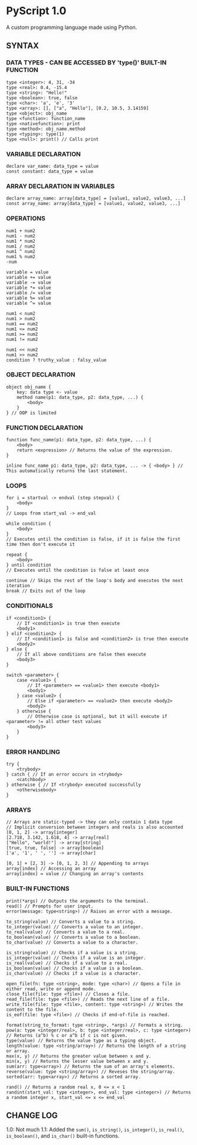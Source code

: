 # PyScript 1.0
A custom programming language made using Python.

## SYNTAX
### DATA TYPES - CAN BE ACCESSED BY 'type()' BUILT-IN FUNCTION
	type <integer>: 4, 31, -34
	type <real>: 0.4, -15.4
	type <string>: "Hello!"
	type <boolean>: true, false
	type <char>: 'a', 'e', '3'
	type <array>: [], ["a", "Hello"], [0.2, 10.5, 3.14159]
	type <object>: obj_name
	type <function>: function_name
	type <nativefunction>: print
	type <method>: obj_name.method
	type <typing>: type(1)
 	type <null>: print() // Calls print

### VARIABLE DECLARATION
	declare var_name: data_type = value
	const constant: data_type = value

### ARRAY DECLARATION IN VARIABLES
	declare array_name: array[data_type] = [value1, value2, value3, ...]
	const array_name: array[data_type] = [value1, value2, value3, ...]

### OPERATIONS
	num1 + num2
	num1 - num2
	num1 * num2
	num1 / num2
	num1 ^ num2
	num1 % num2
	-num

	variable = value
	variable += value
	variable -= value
	variable *= value
	variable /= value
	variable %= value
	variable ^= value

	num1 < num2
	num1 > num2
	num1 == num2
	num1 <= num2
	num1 >= num2
	num1 != num2

	num1 << num2
	num1 >> num2
	condition ? truthy_value : falsy_value

### OBJECT DECLARATION
	object obj_name {
		key: data type <- value
		method name(p1: data_type, p2: data_type, ...) {
			<body>
		}
	} // OOP is limited

### FUNCTION DECLARATION
	function func_name(p1: data_type, p2: data_type, ...) {
		<body>
		return <expression> // Returns the value of the expression.
	}

	inline func_name p1: data_type, p2: data_type, ... -> { <body> } // This automatically returns the last statement.

### LOOPS
	for i = startval -> endval (step stepval) {
		<body>
	}
	// Loops from start_val -> end_val

	while condition {
		<body>
	}
	// Executes until the condition is false, if it is false the first time then don't execute it

	repeat {
		<body>
	} until condition
	// Executes until the condition is false at least once

	continue // Skips the rest of the loop's body and executes the next iteration
	break // Exits out of the loop

### CONDITIONALS
	if <condition1> {
		// If <condition1> is true then execute
		<body1>
	} elif <condition2> {
		// If <condition1> is false and <condition2> is true then execute
		<body2>
	} else {
		// If all above conditions are false then execute
		<body3>
	}

	switch <parameter> {
		case <value1> {
			// If <parameter> == <value1> then execute <body1>
			<body1>
		} case <value2> {
			// Else if <parameter> == <value2> then execute <body2>
			<body2>
		} otherwise {
			// Otherwise case is optional, but it will execute if <parameter> != all other test values
			<body3>
		}
	}

### ERROR HANDLING
	try {
		<trybody>
	} catch { // If an error occurs in <trybody>
		<catchbody>
	} otherwise { // If <trybody> executed successfully
		<otherwisebody>
	}

### ARRAYS
	// Arrays are static-typed -> they can only contain 1 data type
	// Implicit conversion between integers and reals is also accounted
	[0, 1, 2] -> array[integer]
	[2.718, 3.142, 1.618, 4] -> array[real]
	["Hello", "world!"] -> array[string]
	[true, true, false] -> array[boolean]
	['a', '1', ' ', ''] -> array[char]

	[0, 1] + [2, 3] -> [0, 1, 2, 3] // Appending to arrays
	array[index] // Accessing an array
	array[index] = value // Changing an array's contents

### BUILT-IN FUNCTIONS
	print(*args) // Outputs the arguments to the terminal.
	read() // Prompts for user input.
	error(message: type<string>) // Raises an error with a message.

	to_string(value) // Converts a value to a string.
	to_integer(value) // Converts a value to an integer.
	to_real(value) // Converts a value to a real.
	to_boolean(value) // Converts a value to a boolean.
	to_char(value) // Converts a value to a character.

 	is_string(value) // Checks if a value is a string.
	is_integer(value) // Checks if a value is an integer.
	is_real(value) // Checks if a value to a real.
	is_boolean(value) // Checks if a value is a boolean.
	is_char(value) // Checks if a value is a character.

	open_file(fn: type <string>, mode: type <char>) // Opens a file in either read, write or append mode.
	close_file(file: type <file>) // Closes a file.
	read_file(file: type <file>) // Reads the next line of a file.
	write_file(file: type <file>, content: type <string>) // Writes the content to the file.
	is_eof(file: type <file>) // Checks if end-of-file is reached.

	format(string_to_format: type <string>, *args) // Formats a string.
	pow(a: type <integer/real>, b: type <integer/real>, c: type <integer>) // Returns (a^b) % c or a^b if c is not given.
	type(value) // Returns the value type as a typing object.
	length(value: type <string/array>) // Returns the length of a string or array.
	max(x, y) // Returns the greater value between x and y.
	min(x, y) // Returns the lesser value between x and y.
 	sum(arr: type<array>) // Returns the sum of an array's elements.
	reverse(value: type <string/array>) // Reveses the string/array.
	sorted(arr: type<array>) // Returns a sorted array.

	rand() // Returns a random real x, 0 <= x < 1
	randint(start_val: type <integer>, end_val: type <integer>) // Returns a random integer x, start_val <= x <= end_val

## CHANGE LOG
1.0: Not much
1.1: Added the `sum()`, `is_string()`, `is_integer()`, `is_real()`, `is_boolean()`, and `is_char()` built-in functions.
